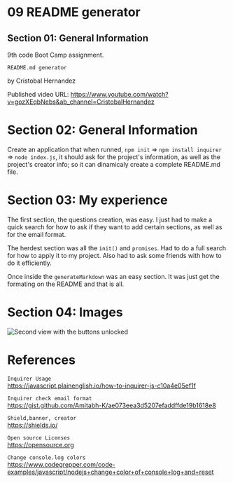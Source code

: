 # 09 README generator
## Section 01: General Information
9th code Boot Camp assignment.

`README.md generator`

by Cristobal Hernandez

Published video URL: https://www.youtube.com/watch?v=gozXEqbNebs&ab_channel=CristobalHernandez


# Section 02: General Information
Create an application that when runned, `npm init` => `npm install inquirer` => `node index.js`, it should ask for the project's information, as well as the project's creator info; so it can dinamicaly create a complete README.md file.

# Section 03: My experience
The first section, the questions creation, was easy. I just had to make a quick search for how to ask if they want to add certain sections, as well as for the email format.

The herdest section was all the `init()` and `promises`. Had to do a full search for how to apply it to my project. Also had to ask some friends with how to do it efficiently.

Once inside the `generateMarkdown` was an easy section. It was just get the formating on the README and that is all.

# Section 04: Images
![Second view with the buttons unlocked](./Assets/Final3Img.png)

# References
`Inquirer Usage`
</br>
https://javascript.plainenglish.io/how-to-inquirer-js-c10a4e05ef1f

`Inquirer check email format`
</br>
https://gist.github.com/Amitabh-K/ae073eea3d5207efaddffde19b1618e8

`Shield,banner, creator`
</br>
https://shields.io/

`Open source Licenses`
</br>
https://opensource.org

`Change console.log colors`
</br>
https://www.codegrepper.com/code-examples/javascript/nodejs+change+color+of+console+log+and+reset
